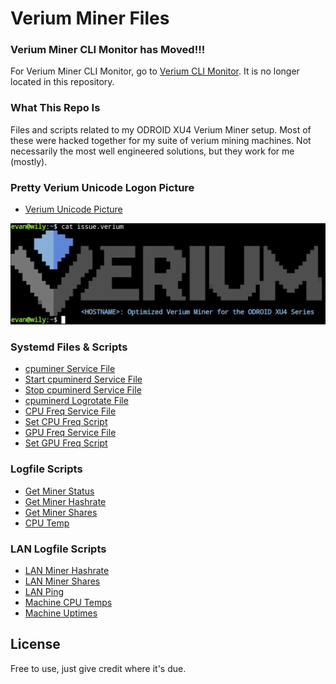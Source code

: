 Verium Miner Files
==================
### Verium Miner CLI Monitor has Moved!!!
For Verium Miner CLI Monitor, go to [Verium CLI Monitor](https://github.com/bezeredi/verium-cli-monitor).
It is no longer located in this repository.


### What This Repo Is
Files and scripts related to my ODROID XU4 Verium Miner setup. Most of these
were hacked together for my suite of verium mining machines. Not necessarily
the most well engineered solutions, but they work for me (mostly).


### Pretty Verium Unicode Logon Picture
 * [Verium Unicode Picture](https://github.com/bezeredi/verium-mining-files/blob/master/issue.verium)

![alt text](https://github.com/bezeredi/verium-mining-files/blob/master/issue.verium.png "Unicode Verium Logo")


### Systemd Files & Scripts
 * [cpuminer Service File](https://github.com/bezeredi/verium-mining-files/blob/master/cpuminerd.service)
 * [Start cpuminerd Service File](https://github.com/bezeredi/verium-mining-files/blob/master/start-cpuminerd.sh)
 * [Stop cpuminerd Service File](https://github.com/bezeredi/verium-mining-files/blob/master/stop-cpuminerd.sh)
 * [cpuminerd Logrotate File](https://github.com/bezeredi/verium-mining-files/blob/master/cpuminerd.logrotate)
 * [CPU Freq Service File](https://github.com/bezeredi/verium-mining-files/blob/master/cpufreqd.service)
 * [Set CPU Freq Script](https://github.com/bezeredi/verium-mining-files/blob/master/set-cpufreq.sh)
 * [GPU Freq Service File](https://github.com/bezeredi/verium-mining-files/blob/master/gpufreqd.service)
 * [Set GPU Freq Script](https://github.com/bezeredi/verium-mining-files/blob/master/set-gpufreq.sh)


### Logfile Scripts
 * [Get Miner Status](https://github.com/bezeredi/verium-mining-files/blob/master/is-mining.sh)
 * [Get Miner Hashrate](https://github.com/bezeredi/verium-mining-files/blob/master/hashrate.sh)
 * [Get Miner Shares](https://github.com/bezeredi/verium-mining-files/blob/master/shares.sh)
 * [CPU Temp](https://github.com/bezeredi/verium-mining-files/blob/master/cputemp.sh)

### LAN Logfile Scripts
 * [LAN Miner Hashrate](https://github.com/bezeredi/verium-mining-files/blob/master/chashrate.sh)
 * [LAN Miner Shares](https://github.com/bezeredi/verium-mining-files/blob/master/cshares.sh)
 * [LAN Ping](https://github.com/bezeredi/verium-mining-files/blob/master/cping.sh)
 * [Machine CPU Temps](https://github.com/bezeredi/verium-mining-files/blob/master/ctemp.sh)
 * [Machine Uptimes](https://github.com/bezeredi/verium-mining-files/blob/master/cuptime.sh)

License
-------
Free to use, just give credit where it's due.
